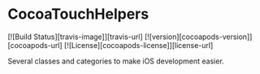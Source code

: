 # CocoaTouchHelpers

[![Build Status][travis-image]][travis-url] [![version][cocoapods-version]][cocoapods-url] [![License][cocoapods-license]][license-url]

Several classes and categories to make iOS development easier.
